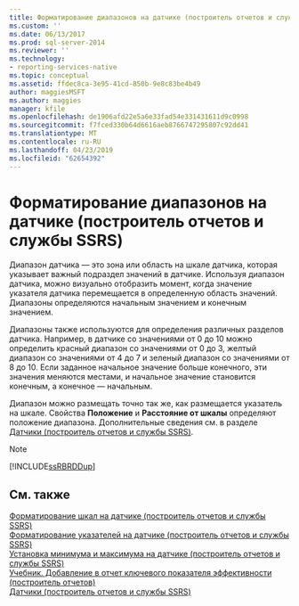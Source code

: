 ```yaml
---
title: Форматирование диапазонов на датчике (построитель отчетов и службы SSRS) | Документы Майкрософт
ms.custom: ''
ms.date: 06/13/2017
ms.prod: sql-server-2014
ms.reviewer: ''
ms.technology:
- reporting-services-native
ms.topic: conceptual
ms.assetid: ffdec8ca-3e95-41cd-850b-9e8c83be4b49
author: maggiesMSFT
ms.author: maggies
manager: kfile
ms.openlocfilehash: de1906afd22e5a6e33fad54e331431611d9c0998
ms.sourcegitcommit: f7fced330b64d6616aeb8766747295807c92dd41
ms.translationtype: MT
ms.contentlocale: ru-RU
ms.lasthandoff: 04/23/2019
ms.locfileid: "62654392"
---
```

# <a name="formatting-ranges-on-a-gauge-report-builder-and-ssrs"></a>Форматирование диапазонов на датчике (построитель отчетов и службы SSRS)
  Диапазон датчика — это зона или область на шкале датчика, которая указывает важный подраздел значений в датчике. Используя диапазон датчика, можно визуально отобразить момент, когда значение указателя датчика перемещается в определенную область значений. Диапазоны определяются начальным значением и конечным значением.  
  
 Диапазоны также используются для определения различных разделов датчика. Например, в датчике со значениями от 0 до 10 можно определить красный диапазон со значениями от 0 до 3, желтый диапазон со значениями от 4 до 7 и зеленый диапазон со значениями от 8 до 10. Если заданное начальное значение больше конечного, эти значения меняются местами, и начальное значение становится конечным, а конечное — начальным.  
  
 Диапазон можно размещать точно так же, как размещается указатель на шкале. Свойства **Положение** и **Расстояние от шкалы** определяют положение диапазона. Дополнительные сведения см. в разделе [Датчики (построитель отчетов и службы SSRS)](gauges-report-builder-and-ssrs.md).  
  
> [!NOTE]  
>  [!INCLUDE[ssRBRDDup](../../includes/ssrbrddup-md.md)]  
  
## <a name="see-also"></a>См. также  
 [Форматирование шкал на датчике (построитель отчетов и службы SSRS)](formatting-scales-on-a-gauge-report-builder-and-ssrs.md)   
 [Форматирование указателей на датчике &#40;построитель отчетов и службы SSRS&#41;](formatting-pointers-on-a-gauge-report-builder-and-ssrs.md)   
 [Установка минимума и максимума на датчике (построитель отчетов и службы SSRS)](set-a-minimum-or-maximum-on-a-gauge-report-builder-and-ssrs.md)   
 [Учебник. Добавление в отчет ключевого показателя эффективности (построитель отчетов)](../tutorial-adding-a-kpi-to-your-report-report-builder.md)   
 [Датчики (построитель отчетов и службы SSRS)](gauges-report-builder-and-ssrs.md)  
  
  
